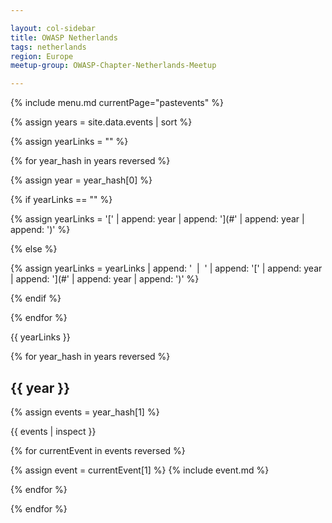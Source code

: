 ```yaml
---

layout: col-sidebar
title: OWASP Netherlands
tags: netherlands
region: Europe
meetup-group: OWASP-Chapter-Netherlands-Meetup

---
```


{% include menu.md currentPage="pastevents" %} 

{% assign years = site.data.events | sort %}

{% assign yearLinks = "" %}

{% for year_hash in years reversed %}

{% assign year = year_hash[0] %}

{% if yearLinks == "" %}

{% assign yearLinks = '[' | append: year | append: '](#' | append: year | append: ')' %}

{% else %}

{% assign yearLinks = yearLinks | append: ' &nbsp;&#124;&nbsp; ' | append: '[' | append: year | append: '](#' | append: year | append: ')' %}

{% endif %}

{% endfor %}

{{ yearLinks }}

{% for year_hash in years reversed %}

## {{ year }}

{% assign events = year_hash[1] %}

{{ events | inspect }}

{% for currentEvent in events reversed %}

{% assign event = currentEvent[1] %}
{% include event.md %}

{% endfor %}

{% endfor %}
